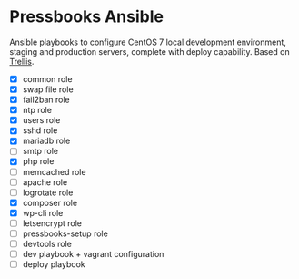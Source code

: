 # Pressbooks Ansible

Ansible playbooks to configure CentOS 7 local development environment, staging and production servers, complete with deploy capability. Based on [Trellis](https://github.com/roots/trellis).

- [x] common role
- [x] swap file role
- [x] fail2ban role
- [x] ntp role
- [x] users role
- [x] sshd role
- [x] mariadb role
- [ ] smtp role
- [x] php role
- [ ] memcached role
- [ ] apache role
- [ ] logrotate role
- [x] composer role
- [x] wp-cli role
- [ ] letsencrypt role
- [ ] pressbooks-setup role
- [ ] devtools role
- [ ] dev playbook + vagrant configuration
- [ ] deploy playbook
